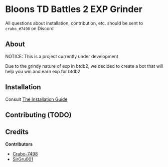 Bloons TD Battles 2 EXP Grinder
===============================

All questions about installation, contribution, etc. should be sent to `crabo_#7498` on Discord

## About

NOTICE: This is a project currently under development<br>

Due to the grindy nature of exp in btdb2, we decided to create a bot that will help you win and earn exp for btdb2

## Installation
Consult [The Installation Guide](docs/INSTALLATION.md)

## Contributing (TODO)

## Credits

**Contributors**
- [Crabo-7498](https://github.com/Crabo-7498)
- [SirGru001](https://github.com/SirGru001)
